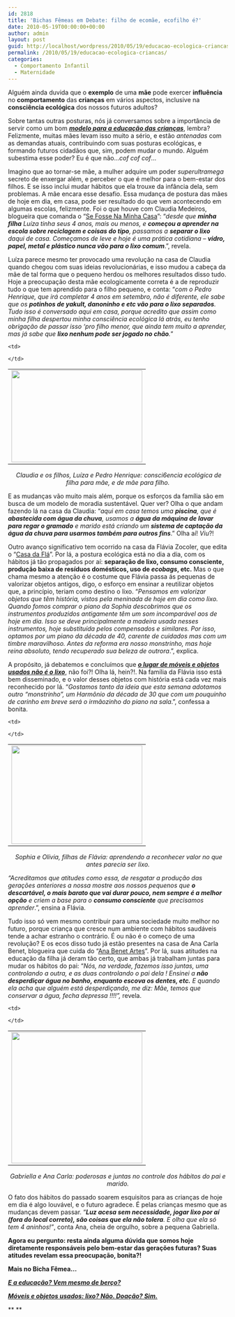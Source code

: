 ```yaml
---
id: 2818
title: 'Bichas Fêmeas em Debate: filho de ecomãe, ecofilho é?'
date: 2010-05-19T00:00:00+00:00
author: admin
layout: post
guid: http://localhost/wordpress/2010/05/19/educacao-ecologica-criancas/
permalink: /2010/05/19/educacao-ecologica-criancas/
categories:
  - Comportamento Infantil
  - Maternidade
---
```

Alguém ainda duvida que o **exemplo** de uma **mãe** pode exercer **influência** no **comportamento** das **crianças** em vários aspectos, inclusive na **consciência ecológica** dos nossos futuros adultos?

Sobre tantas outras posturas, nós já conversamos sobre a importância de servir como um bom **_[modelo para a educação das crianças](http://www.trololodemulher.com.br/2009/11/16/e-a-educao-vem-mesmo-de-bero/)_**, lembra? Felizmente, muitas mães levam isso muito a sério, e estão _antenadas_ com as demandas atuais, contribuindo com suas posturas ecológicas, e formando futuros cidadãos que, sim, podem mudar o mundo. Alguém subestima esse poder? Eu é que não…_cof cof cof_…

<!--more-->

Imagino que ao tornar-se mãe, a mulher adquire um poder _superultramega_ secreto de enxergar além, e perceber o que é melhor para o bem-estar dos filhos. E se isso inclui mudar hábitos que ela trouxe da infância dela, sem problemas. A mãe encara esse desafio. Essa mudança de postura das mães de hoje em dia, em casa, pode ser resultado do que vem acontecendo em algumas escolas, felizmente. Foi o que houve com Claudia Medeiros, blogueira que comanda o “<a href="http://www.sefossenaminhacasa.blogspot.com/" target="_blank">Se Fosse Na Minha Casa</a>”: “_desde que **minha filha** Luíza tinha seus 4 anos, mais ou menos, e **começou a aprender na escola sobre reciclagem e coisas do tipo**, passamos a **separar o lixo** daqui de casa. Começamos de leve e hoje é uma prática cotidiana &#8211; **vidro, papel, metal e plástico nunca vão para o lixo comum**_.”, revela.

Luíza parece mesmo ter provocado uma revolução na casa de Claudia quando chegou com suas ideias revolucionárias, e isso mudou a cabeça da mãe de tal forma que o pequeno herdou os melhores resultados disso tudo. Hoje a preocupação desta mãe ecologicamente correta é a de reproduzir tudo o que tem aprendido para o filho pequeno, e conta: “_com o Pedro Henrique, que irá completar 4 anos em setembro, não é diferente, ele sabe que os **potinhos de yakult, danoninho e etc vão para o lixo separados**. Tudo isso é conversado aqui em casa, porque acredito que assim como minha filha despertou minha consciência ecológica lá atrás, eu tenho obrigação de passar isso ‘pro filho menor, que ainda tem muito a aprender, mas já sabe que **lixo nenhum pode ser jogado no chão**._”

<table align="center">
  <tr>
    <td>
      <a href="http://www.trololodemulher.com.br/blog/wp-content/uploads/2010/05/mae-e-filhos.jpg"><img class="alignnone size-medium wp-image-4652" title="mãe e filhos" src="http://www.trololodemulher.com.br/blog/wp-content/uploads/2010/05/mae-e-filhos-300x210.jpg" alt="" width="300" height="210" /></a>
    </td>
    
    <td>
       
    </td>
  </tr>
</table>

<p style="text-align: center;">
   <em>Claudia e os filhos, Luíza e Pedro Henrique: consci6encia ecológica de filha para mãe, e de mãe para filho.</em>
</p>

E as mudanças vão muito mais além, porque os esforços da família são em busca de um modelo de moradia sustentável. Quer ver? Olha o que andam fazendo lá na casa da Claudia: “_aqui em casa temos uma **piscina**, que é **abastecida com água da chuva**, usamos a **água da máquina de lavar para regar o gramado** e marido está criando um **sistema de captação da água da chuva para usarmos também para outros fins**_.” Olha aí! _Viu_?!

Outro avanço significativo tem ocorrido na casa da Flávia Zocoler, que edita o “<a href="http://www.acasadafla.blogspot.com/" target="_blank">Casa da Flá</a>”. Por lá, a postura ecológica está no dia a dia, com os hábitos já tão propagados por aí: **separação de lixo, consumo consciente, produção baixa de resíduos domésticos, uso de _ecobags_, etc.** Mas o que chama mesmo a atenção é o costume que Flávia passa ás pequenas de valorizar objetos antigos, digo, o esforço em ensinar a reutilizar objetos que, a princípio, teriam como destino o lixo. “_Pensamos em valorizar objetos que têm história, vistos pela meninada de hoje em dia como lixo. Quando fomos comprar o piano da Sophia descobrimos que os instrumentos produzidos antigamente têm um som incomparável aos de hoje em dia. Isso se deve principalmente a madeira usada nesses instrumentos, hoje substituída pelos compensados e similares. Por isso, optamos por um piano da década de 40, carente de cuidados mas com um timbre maravilhoso. Antes da reforma era nosso monstrinho, mas hoje reina absoluto, tendo recuperado sua beleza de outrora_.”, explica.

A propósito, já debatemos e concluímos que **_[o lugar de móveis e objetos usados não é o lixo](http://www.trololodemulher.com.br/2009/06/28/mveis-e-objetos-usados-lixo-no-doao-sim/)_**, não foi?! Olha lá, hein?!. Na família da Flávia isso está bem disseminado, e o valor desses objetos com história está cada vez mais reconhecido por lá. “_Gostamos tanto da ideia que esta semana adotamos outro &#8220;monstrinho&#8221;, um Harmônio da década de 30 que com um pouquinho de carinho em breve será o irmãozinho do piano na sala_.”, confessa a bonita.

<table align="center">
  <tr>
    <td>
      <a href="http://www.trololodemulher.com.br/blog/wp-content/uploads/2010/05/irmas.jpg"><img class="alignnone size-medium wp-image-4648" title="irmãs" src="http://www.trololodemulher.com.br/blog/wp-content/uploads/2010/05/irmas-300x225.jpg" alt="" width="300" height="225" /></a>
    </td>
    
    <td>
       
    </td>
  </tr>
</table>

<p style="text-align: center;">
   <em>Sophia e Olívia, filhas de Flávia: aprendendo a reconhecer valor no que antes parecia ser lixo.</em>
</p>

_&#8220;Acreditamos que atitudes como essa, de resgatar a produção das gerações anteriores a nossa mostre aos nossos pequenos que **o descartável, o mais barato que vai durar pouco, nem sempre é a melhor opção** e criem a base para o **consumo consciente** que precisamos aprender_.”, ensina a Flávia.

Tudo isso só vem mesmo contribuir para uma sociedade muito melhor no futuro, porque criança que cresce num ambiente com hábitos saudáveis tende a achar estranho o contrário. É ou não é o começo de uma revolução? E os ecos disso tudo já estão presentes na casa de Ana Carla Benet, blogueira que cuida do “<a href="http://anabenetartes.blogspot.com/" target="_blank">Ana Benet Artes</a>”. Por lá, suas atitudes na educação da filha já deram tão certo, que ambas já trabalham juntas para mudar os hábitos do pai: “_Nós, na verdade, fazemos isso juntas, uma controlando a outra, e as duas controlando o pai dela ! Ensinei a **não desperdiçar água no banho, enquanto escova os dentes, etc.** E quando ela acha que alguém está desperdiçando, me diz: Mãe, temos que conservar a água, fecha depressa !!!!”,_ revela.

<table align="center">
  <tr>
    <td>
      <a href="http://www.trololodemulher.com.br/blog/wp-content/uploads/2010/05/Mae-e-filha.jpg"><img class="alignnone size-medium wp-image-4649" title="Mãe e filha" src="http://www.trololodemulher.com.br/blog/wp-content/uploads/2010/05/Mae-e-filha-300x300.jpg" alt="" width="300" height="300" /></a>
    </td>
    
    <td>
       
    </td>
  </tr>
</table>

<p style="text-align: center;">
  <em>Gabriella e Ana Carla: poderosas e juntas no controle dos hábitos do pai e marido.</em>
</p>

O fato dos hábitos do passado soarem esquisitos para as crianças de hoje em dia é algo louvável, e o futuro agradece. É pelas crianças mesmo que as mudanças devem passar. “_**Luz acesa sem necessidade, jogar lixo por aí (fora do local correto), são coisas que ela não tolera**. E olha que ela só tem 4 aninhos!”_, conta Ana, cheia de orgulho, sobre a pequena Gabriella.

**Agora eu pergunto: resta ainda alguma dúvida que somos hoje diretamente responsáveis pelo bem-estar das gerações futuras? Suas atitudes revelam essa preocupação, bonita?!**

**Mais no Bicha Fêmea…**

**_[E a educação? Vem mesmo de berço?](http://www.trololodemulher.com.br/2009/11/16/e-a-educao-vem-mesmo-de-bero/)_**

**_[Móveis e objetos usados: lixo? Não. Doação? Sim.](http://www.trololodemulher.com.br/2009/06/28/mveis-e-objetos-usados-lixo-no-doao-sim/)_**

** **